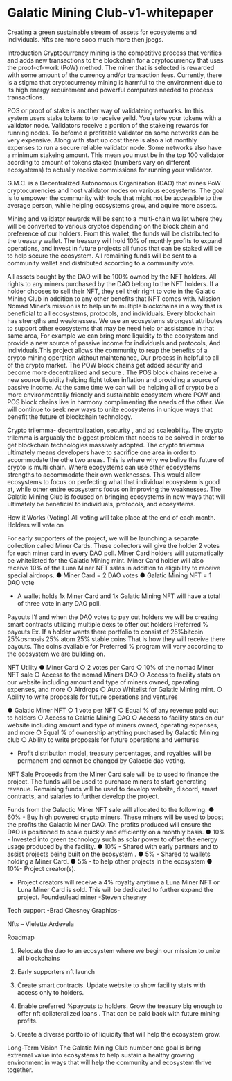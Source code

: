 # Galatic Mining Club-v1-whitepaper

Creating a green sustainable stream of assets for ecosystems and individuals.
Nfts are more sooo much more then jpegs.

Introduction
Cryptocurrency mining is the competitive process that verifies and adds new transactions to the blockchain for a cryptocurrency that uses the proof-of-work (PoW) method. The miner that is selected is rewarded with some amount of the currency and/or transaction fees. Currently, there is a stigma that cryptocurrency mining is harmful to the environment due to its high energy requirement and powerful computers needed to process transactions.

POS or proof of stake is another way of validateing networks. Im this system users stake tokens to to receive yeild. You stake your tokene with a validator node. Validators receive  a portion of the stakeing rewards for running nodes. To befome a profitable validator on some networks can be very expensive. Along with start up cost there is also a lot monthly expenses to run a secure reliable validator node. Some networks also have a minimum stakeing amount. This mean you must be in the top 100 validator acording to amount of tokens staked  (numbers vary on different ecosystems) to actually receive commissions for running your validator. 

G.M.C. is a Decentralized Autonomous Organization (DAO) that mines PoW cryptocurrencies and host validator nodes on various ecosystems. The goal is to empower the community with tools that might not be accessible to the average person, while helping ecosystems grow, and aquire more assets.

Mining and validator rewards will be sent to a multi-chain wallet where they will be converted to various cryptos depending on the block chain and preference of our holders. From this wallet, the funds will be distributed to the treasury wallet. The treasury will hold 10% of monthly profits to expand operations, and invest in future projects all funds that can be staked will be to help secure the ecosystem. All remaining funds will be sent to a community wallet and distributed according to a community vote.

All assets bought by the DAO will be 100% owned by the NFT holders. All rights to any miners purchased by the DAO belong to the NFT holders. If a holder chooses to sell their NFT, they sell their right to vote in the Galatic Mining Club in addition to any other benefits that NFT comes with.
Mission
Nomad Miner’s mission is to help unite multiple blockchains in a way that is beneficial to all ecosystems, protocols, and individuals. Every blockchain has strengths and weaknesses. We use an ecosystems strongest attributes to support other ecosystems that may be need help or assistance in that same area, For example  we can bring more liquidity to the ecosystem and provide a new source of passive income for individuals and protocols, And individuals.This project allows the community to reap the benefits of a crypto mining operation without maintenance, Our process in helpful to all of the crypto market. The POW block chains get added security and become more decentralized and secure . The POS block chains receive a new source liquidity helping fight token inflation and providing a source of passive income.  At the same time we can will be helping all of crypto be a more environmentally friendly and sustainable ecosystem where POW and POS block chains live in harmony complimenting the needs of the other. We will continue to seek new ways to unite ecosystems in unique ways that benefit the future of blockchain technology.

Crypto trilemma- decentralization, security , and ad scaleability. The crypto trilemma is arguably the biggest problem that needs to be solved in order to get blockchain technologies massively adopted. The crypto trilemma ultimately means developers have to sacrifice one area in order to accommodate the othe two areas. This is where why we belive the future of crypto is multi chain. Where ecosystems can use other ecosystems strengths to accommodate their own weaknesses. This would allow ecosystems to focus on perfecting what that individual ecosystem is good at, while other entire ecosystems focus on improving the weaknesses. The Galatic Mining Club is focused on bringing ecosystems in new ways that will ultimately be beneficial to individuals, protocols, and ecosystems.

How it Works (Voting)
All voting will take place at the end of each month. Holders will vote on

For early supporters of the project, we will be launching a separate collection called Miner Cards. These collectors will give the holder 2 votes for each miner card in every DAO poll. Miner Card holders will automatically be whitelisted for the Galatic Mining mint. Miner Card holder will also receive 10% of the Luna Miner NFT sales in addition to eligibility to receive special airdrops. 
●	Miner Card = 2 DAO votes
●	Galatic Mining NFT = 1 DAO vote

* A wallet holds 1x Miner Card and 1x Galatic Mining NFT will have a total of three vote in any DAO poll.

Payouts
I’f and when the DAO votes to pay out holders we will be creating smart contracts utilizing multiple dexs to offer out holders Preferred % payouts
Ex. If a holder wants there portfolio to consist of 
25%bitcoin
25%osmosis 
25% atom
25% stable coins
That is how they will receive there payouts. The coins available for Preferred % program will vary according to the ecosystem we are building on.




NFT Utility
●	Miner Card
○	2 votes per Card
○	10% of the nomad Miner NFT sale
○	Access to the nomad Miners DAO
○	Access to facility stats on our website including amount and type of miners owned, operating expenses, and more
○	Airdrops
○	Auto Whitelist for Galatic Mining mint.
○	Ability to write proposals for future operations and ventures


●	Galatic Miner NFT
○	1 vote per NFT
○	Equal % of any revenue paid out to holders
○	Access to Galatic Mining DAO
○	Access to facility stats on our website including amount and type of miners owned, operating expenses, and more
○	Equal % of ownership anything purchased by Galactic Mining club
○	Ability to write proposals for future operations and ventures

* Profit distribution model, treasury percentages, and royalties will be permanent and cannot be changed by Galactic dao voting.

NFT Sale
Proceeds from the Miner Card sale will be to used to finance the project. The funds will be used to purchase miners to start generating revenue. Remaining funds will be used to develop website, discord, smart contracts, and salaries to further develop the project.

Funds from the  Galactic Miner NFT sale will allocated to the following:
●	60% - Buy high powered crypto miners. These miners will be used to boost the profits the Galactic Miner DAO. The profits produced will ensure the DAO is positioned to scale quickly and efficiently on a monthly basis.
●	10% - Invested into green technology such as solar power to offset the energy usage produced by the facility.
●	10% - Shared with early partners  and to assist projects being built on the  ecosystem .
●	5% - Shared to wallets holding a Miner Card.
●	5% - to help other projects in the ecosystem 
●	10%- Project creator(s).

* Project creators will receive a 4% royalty anytime a Luna Miner NFT or Luna Miner Card is sold. This will be dedicated to further expand the project.
 Founder/lead miner
-Steven chesney 

Tech support -Brad Chesney
Graphics- 

Nfts – Vielette Ardevela 

Roadmap
1.	Relocate the dao to an ecosystem where we begin our mission to unite all blockchains 
2.	Early supporters nft launch 
3.	Create smart contracts. Update website to show facility stats with access only to holders.
4.	Enable preferred %payouts to holders.
Grow the treasury big enough to offer nft collateralized loans . That can be paid back with future mining profits.

5.	Create a diverse portfolio of liquidity that will help the ecosystem grow.





Long-Term Vision
The Galatic Mining Club number one goal is bring extrernal value into ecosystems to help sustain a healthy growing environment in ways that will help the community and ecosystem thrive together.
 



